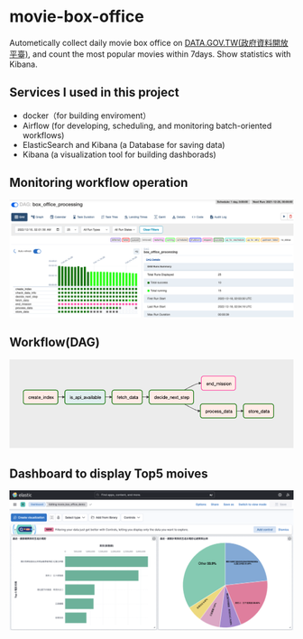 # movie-box-office
Autometically collect daily movie box office on [DATA.GOV.TW(政府資料開放平臺)](https://data.gov.tw/dataset/94224), 
and count the most popular movies within 7days. Show statistics with Kibana.

## Services I used in this project
- docker（for building enviroment）
- Airflow (for developing, scheduling, and monitoring batch-oriented workflows)
- ElasticSearch and Kibana (a Database for saving data)  
- Kibana (a visualization tool for building dashborads)  

## Monitoring workflow operation
<img src="pics/monitor_view.png">  

## Workflow(DAG) 
<img src="pics/workflow.png">  

## Dashboard to display Top5 moives
<img src="pics/dashboard.png">  
